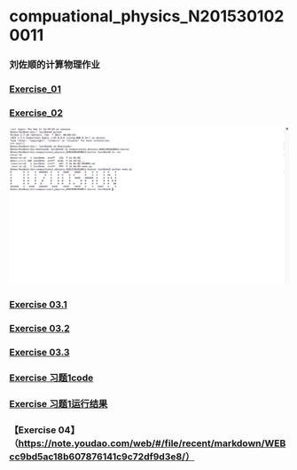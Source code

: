 # compuational_physics_N2015301020011

### 刘佐顺的计算物理作业

### [Exercise_01](https://github.com/lzs13016461857/compuational_physics_N2015301020011)
### [Exercise_02](https://github.com/lzs13016461857/compuational_physics_N2015301020011/blob/master/name.py)
![image text](https://github.com/lzs13016461857/compuational_physics_N2015301020011/blob/master/%E5%B1%8F%E5%B9%95%E5%BF%AB%E7%85%A7%202017-09-16%2019.18.14.png)
### [Exercise 03.1](https://github.com/lzs13016461857/compuational_physics_N2015301020011/blob/master/xX2RCy.gif)
### [Exercise 03.2](https://github.com/lzs13016461857/compuational_physics_N2015301020011/blob/master/name.py)
### [Exercise 03.3](http://note.youdao.com/noteshare?id=ef059189696ed585064d41714ff8b1c0)
### [Exercise 习题1code](https://github.com/lzs13016461857/compuational_physics_N2015301020011/blob/master/name.py)
### [Exercise 习题1运行结果](https://github.com/lzs13016461857/compuational_physics_N2015301020011/blob/master/%E5%B1%8F%E5%B9%95%E5%BF%AB%E7%85%A7%202017-09-29%2016.23.25.png)
### 【Exercise 04】（https://note.youdao.com/web/#/file/recent/markdown/WEBcc9bd5ac18b607876141c9c72df9d3e8/）

